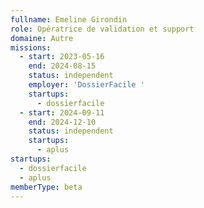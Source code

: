 ```yaml
---
fullname: Emeline Girondin
role: Opératrice de validation et support
domaine: Autre
missions:
  - start: 2023-05-16
    end: 2024-08-15
    status: independent
    employer: 'DossierFacile '
    startups:
      - dossierfacile
  - start: 2024-09-11
    end: 2024-12-10
    status: independent
    startups:
      - aplus
startups:
  - dossierfacile
  - aplus
memberType: beta
---
```

